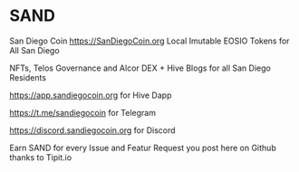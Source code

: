 # SAND
San Diego Coin
https://SanDiegoCoin.org Local Imutable EOSIO Tokens for All San Diego

NFTs, Telos Governance and Alcor DEX + Hive Blogs for all San Diego Residents

https://app.sandiegocoin.org for Hive Dapp

https://t.me/sandiegocoin for Telegram

https://discord.sandiegocoin.org for Discord

Earn SAND for every Issue and Featur Request you post here on Github thanks to Tipit.io

